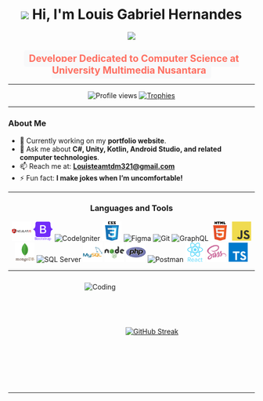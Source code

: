 <h1 align="center"> 
  <img src="https://media.giphy.com/media/hvRJCLFzcasrR4ia7z/giphy.gif" width="30px"> Hi, I'm <strong>Louis Gabriel Hernandes</strong>
</h1>

<p align="center">
  <img src="https://readme-typing-svg.herokuapp.com?color=%2336BCF7&size=24&center=true&vCenter=true&width=500&lines=Welcome+to+my+profile!;I'm+a+web+developer">
</p>

<h3 align="center">
  <span style="font-size: 1.2em; font-weight: bold; color: #FF6F61; background-color: #f8f9fa; padding: 5px 10px; border-radius: 5px;">
    Developer Dedicated to Computer Science at University Multimedia Nusantara
  </span>
</h3>

---

<p align="center">
  <img src="https://komarev.com/ghpvc/?username=sakshi1658&label=Profile%20views&color=0e75b6&style=flat" alt="Profile views" />
  <a href="https://github.com/ryo-ma/github-profile-trophy"><img src="https://github-profile-trophy.vercel.app/?username=Louis-Gabriel-Hernandes&theme=flat&no-frame=true&margin-w=15&margin-h=15" alt="Trophies" /></a>
</p>

---

### About Me
- 🌱 Currently working on my **portfolio website**.
- 💬 Ask me about **C#, Unity, Kotlin, Android Studio, and related computer technologies**.
- 📫 Reach me at: **Louisteamtdm321@gmail.com**
- ⚡ Fun fact: **I make jokes when I’m uncomfortable!**


---

<h3 align="center">Languages and Tools</h3>
<p align="center">
  <img src="https://raw.githubusercontent.com/devicons/devicon/master/icons/angularjs/angularjs-original-wordmark.svg" alt="Angular" width="40" height="40"/>
  <img src="https://raw.githubusercontent.com/devicons/devicon/master/icons/bootstrap/bootstrap-plain-wordmark.svg" alt="Bootstrap" width="40" height="40"/>
  <img src="https://cdn.worldvectorlogo.com/logos/codeigniter.svg" alt="CodeIgniter" width="40" height="40"/>
  <img src="https://raw.githubusercontent.com/devicons/devicon/master/icons/css3/css3-original-wordmark.svg" alt="CSS3" width="40" height="40"/>
  <img src="https://www.vectorlogo.zone/logos/figma/figma-icon.svg" alt="Figma" width="40" height="40"/>
  <img src="https://www.vectorlogo.zone/logos/git-scm/git-scm-icon.svg" alt="Git" width="40" height="40"/>
  <img src="https://www.vectorlogo.zone/logos/graphql/graphql-icon.svg" alt="GraphQL" width="40" height="40"/>
  <img src="https://raw.githubusercontent.com/devicons/devicon/master/icons/html5/html5-original-wordmark.svg" alt="HTML5" width="40" height="40"/>
  <img src="https://raw.githubusercontent.com/devicons/devicon/master/icons/javascript/javascript-original.svg" alt="JavaScript" width="40" height="40"/>
  <img src="https://raw.githubusercontent.com/devicons/devicon/master/icons/mongodb/mongodb-original-wordmark.svg" alt="MongoDB" width="40" height="40"/>
  <img src="https://www.svgrepo.com/show/303229/microsoft-sql-server-logo.svg" alt="SQL Server" width="40" height="40"/>
  <img src="https://raw.githubusercontent.com/devicons/devicon/master/icons/mysql/mysql-original-wordmark.svg" alt="MySQL" width="40" height="40"/>
  <img src="https://raw.githubusercontent.com/devicons/devicon/master/icons/nodejs/nodejs-original-wordmark.svg" alt="Node.js" width="40" height="40"/>
  <img src="https://raw.githubusercontent.com/devicons/devicon/master/icons/php/php-original.svg" alt="PHP" width="40" height="40"/>
  <img src="https://www.vectorlogo.zone/logos/getpostman/getpostman-icon.svg" alt="Postman" width="40" height="40"/>
  <img src="https://raw.githubusercontent.com/devicons/devicon/master/icons/react/react-original-wordmark.svg" alt="React" width="40" height="40"/>
  <img src="https://raw.githubusercontent.com/devicons/devicon/master/icons/sass/sass-original.svg" alt="Sass" width="40" height="40"/>
  <img src="https://raw.githubusercontent.com/devicons/devicon/master/icons/typescript/typescript-original.svg" alt="TypeScript" width="40" height="40"/>
</p>


---

<div align="center" style="display: flex; flex-direction: row; align-items: center; justify-content: center; flex-wrap: wrap;">
  <img src="https://raw.githubusercontent.com/handeebrar/handeebrar/master/img/study.gif" alt="Coding" height="200" style="margin: 10px;" />

  <a href="https://git.io/streak-stats">
    <img src="https://streak-stats.demolab.com/?user=Louis-Gabriel-Hernandes" alt="GitHub Streak" height="200" style="margin: 10px;" />
  </a>
</div>



---
